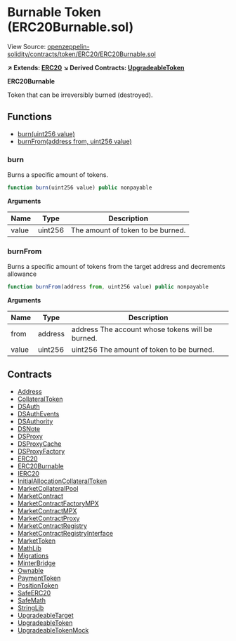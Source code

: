 # Burnable Token (ERC20Burnable.sol)

View Source: [openzeppelin-solidity/contracts/token/ERC20/ERC20Burnable.sol](../../openzeppelin-solidity/contracts/token/ERC20/ERC20Burnable.sol)

**↗ Extends: [ERC20](ERC20.md)**
**↘ Derived Contracts: [UpgradeableToken](UpgradeableToken.md)**

**ERC20Burnable**

Token that can be irreversibly burned (destroyed).

## Functions

- [burn(uint256 value)](#burn)
- [burnFrom(address from, uint256 value)](#burnfrom)

### burn

Burns a specific amount of tokens.

```js
function burn(uint256 value) public nonpayable
```

**Arguments**

| Name        | Type           | Description  |
| ------------- |------------- | -----|
| value | uint256 | The amount of token to be burned. | 

### burnFrom

Burns a specific amount of tokens from the target address and decrements allowance

```js
function burnFrom(address from, uint256 value) public nonpayable
```

**Arguments**

| Name        | Type           | Description  |
| ------------- |------------- | -----|
| from | address | address The account whose tokens will be burned. | 
| value | uint256 | uint256 The amount of token to be burned. | 

## Contracts

* [Address](Address.md)
* [CollateralToken](CollateralToken.md)
* [DSAuth](DSAuth.md)
* [DSAuthEvents](DSAuthEvents.md)
* [DSAuthority](DSAuthority.md)
* [DSNote](DSNote.md)
* [DSProxy](DSProxy.md)
* [DSProxyCache](DSProxyCache.md)
* [DSProxyFactory](DSProxyFactory.md)
* [ERC20](ERC20.md)
* [ERC20Burnable](ERC20Burnable.md)
* [IERC20](IERC20.md)
* [InitialAllocationCollateralToken](InitialAllocationCollateralToken.md)
* [MarketCollateralPool](MarketCollateralPool.md)
* [MarketContract](MarketContract.md)
* [MarketContractFactoryMPX](MarketContractFactoryMPX.md)
* [MarketContractMPX](MarketContractMPX.md)
* [MarketContractProxy](MarketContractProxy.md)
* [MarketContractRegistry](MarketContractRegistry.md)
* [MarketContractRegistryInterface](MarketContractRegistryInterface.md)
* [MarketToken](MarketToken.md)
* [MathLib](MathLib.md)
* [Migrations](Migrations.md)
* [MinterBridge](MinterBridge.md)
* [Ownable](Ownable.md)
* [PaymentToken](PaymentToken.md)
* [PositionToken](PositionToken.md)
* [SafeERC20](SafeERC20.md)
* [SafeMath](SafeMath.md)
* [StringLib](StringLib.md)
* [UpgradeableTarget](UpgradeableTarget.md)
* [UpgradeableToken](UpgradeableToken.md)
* [UpgradeableTokenMock](UpgradeableTokenMock.md)
